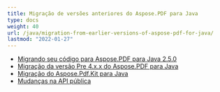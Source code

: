 ```yaml
---
title: Migração de versões anteriores do Aspose.PDF para Java
type: docs
weight: 40
url: /java/migration-from-earlier-versions-of-aspose-pdf-for-java/
lastmod: "2022-01-27"
---
```


- [Migrando seu código para Aspose.PDF para Java 2.5.0](/pdf/java/migrating-your-code-to-aspose-pdf-for-java-2-5-0/)
- [Migração da versão Pre 4.x.x do Aspose.PDF para Java](/pdf/java/migration-from-pre-4-x-x-version-of-aspose-pdf-for-java/)
- [Migração do Aspose.Pdf.Kit para Java](/pdf/java/migration-from-aspose-pdf-kit-for-java/)
- [Mudanças na API pública](/pdf/java/public-api-changes/)